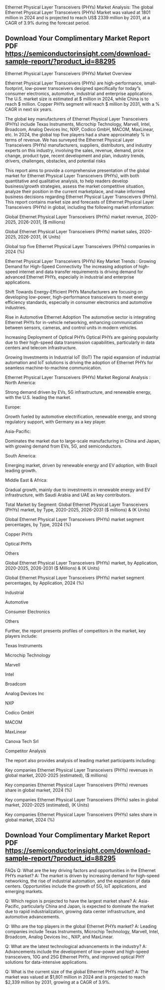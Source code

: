 Ethernet Physical Layer Transceivers (PHYs) Market Analysis:
The global Ethernet Physical Layer Transceivers (PHYs) Market was valued at 1801 million in 2024 and is projected to reach US$ 2339 million by 2031, at a CAGR of 3.9% during the forecast period.


## Download Your Complimentary Market  Report PDF https://semiconductorinsight.com/download-sample-report/?product_id=88295 


Ethernet Physical Layer Transceivers (PHYs) Market Overview

Ethernet Physical Layer Transceivers (PHYs) are high-performance, small-footprint, low-power transceivers designed specifically for today”s consumer electronics, automotive, industrial and enterprise applications.
The U.S. market size is estimated at $ million in 2024, while China is to reach $ million.
Copper PHYs segment will reach $ million by 2031, with a % CAGR in next six years.

The global key manufacturers of Ethernet Physical Layer Transceivers (PHYs) include Texas Instruments, Microchip Technology, Marvell, Intel, Broadcom, Analog Devices Inc, NXP, Codico GmbH, MACOM, MaxLinear, etc. In 2024, the global top five players had a share approximately % in terms of revenue.
We has surveyed the Ethernet Physical Layer Transceivers (PHYs) manufacturers, suppliers, distributors, and industry experts on this industry, involving the sales, revenue, demand, price change, product type, recent development and plan, industry trends, drivers, challenges, obstacles, and potential risks

This report aims to provide a comprehensive presentation of the global market for Ethernet Physical Layer Transceivers (PHYs), with both quantitative and qualitative analysis, to help readers develop business/growth strategies, assess the market competitive situation, analyze their position in the current marketplace, and make informed business decisions regarding Ethernet Physical Layer Transceivers (PHYs). This report contains market size and forecasts of Ethernet Physical Layer Transceivers (PHYs) in global, including the following market information:

Global Ethernet Physical Layer Transceivers (PHYs) market revenue, 2020-2025, 2026-2031, ($ millions)

Global Ethernet Physical Layer Transceivers (PHYs) market sales, 2020-2025, 2026-2031, (K Units)

Global top five Ethernet Physical Layer Transceivers (PHYs) companies in 2024 (%)

Ethernet Physical Layer Transceivers (PHYs) Key Market Trends  :
Growing Demand for High-Speed Connectivity
The increasing adoption of high-speed internet and data transfer requirements is driving demand for advanced Ethernet PHYs, especially in industrial and enterprise applications.

Shift Towards Energy-Efficient PHYs
Manufacturers are focusing on developing low-power, high-performance transceivers to meet energy efficiency standards, especially in consumer electronics and automotive industries.

Rise in Automotive Ethernet Adoption
The automotive sector is integrating Ethernet PHYs for in-vehicle networking, enhancing communication between sensors, cameras, and control units in modern vehicles.

Increasing Deployment of Optical PHYs
Optical PHYs are gaining popularity due to their high-speed data transmission capabilities, particularly in data centers and telecom infrastructure.

Growing Investments in Industrial IoT (IIoT)
The rapid expansion of industrial automation and IoT solutions is driving the adoption of Ethernet PHYs for seamless machine-to-machine communication.

Ethernet Physical Layer Transceivers (PHYs) Market Regional Analysis :
North America:

Strong demand driven by EVs, 5G infrastructure, and renewable energy, with the U.S. leading the market.

Europe:

Growth fueled by automotive electrification, renewable energy, and strong regulatory support, with Germany as a key player.

Asia-Pacific:

Dominates the market due to large-scale manufacturing in China and Japan, with growing demand from EVs, 5G, and semiconductors.

South America:

Emerging market, driven by renewable energy and EV adoption, with Brazil leading growth.

Middle East & Africa:

Gradual growth, mainly due to investments in renewable energy and EV infrastructure, with Saudi Arabia and UAE as key contributors.

Total Market by Segment:
Global Ethernet Physical Layer Transceivers (PHYs) market, by Type, 2020-2025, 2026-2031 ($ millions) & (K Units)

Global Ethernet Physical Layer Transceivers (PHYs) market segment percentages, by Type, 2024 (%)

Copper PHYs

Optical PHYs

Others

Global Ethernet Physical Layer Transceivers (PHYs) market, by Application, 2020-2025, 2026-2031 ($ Millions) & (K Units)

Global Ethernet Physical Layer Transceivers (PHYs) market segment percentages, by Application, 2024 (%)

Industrial

Automotive

Consumer Electronics

Others

Further, the report presents profiles of competitors in the market, key players include:

Texas Instruments

Microchip Technology

Marvell

Intel

Broadcom

Analog Devices Inc

NXP

Codico GmbH

MACOM

MaxLinear

Canova Tech Srl

Competitor Analysis

The report also provides analysis of leading market participants including:

Key companies Ethernet Physical Layer Transceivers (PHYs) revenues in global market, 2020-2025 (estimated), ($ millions)

Key companies Ethernet Physical Layer Transceivers (PHYs) revenues share in global market, 2024 (%)

Key companies Ethernet Physical Layer Transceivers (PHYs) sales in global market, 2020-2025 (estimated), (K Units)

Key companies Ethernet Physical Layer Transceivers (PHYs) sales share in global market, 2024 (%)

## Download Your Complimentary Market  Report PDF https://semiconductorinsight.com/download-sample-report/?product_id=88295 

FAQs
Q: What are the key driving factors and opportunities in the Ethernet PHYs market?
A: The market is driven by increasing demand for high-speed networking, the rise of industrial automation, and the expansion of data centers. Opportunities include the growth of 5G, IoT applications, and emerging markets.

Q: Which region is projected to have the largest market share?
A: Asia-Pacific, particularly China and Japan, is expected to dominate the market due to rapid industrialization, growing data center infrastructure, and automotive advancements.

Q: Who are the top players in the global Ethernet PHYs market?
A: Leading companies include Texas Instruments, Microchip Technology, Marvell, Intel, Broadcom, Analog Devices Inc., NXP, and MaxLinear.

Q: What are the latest technological advancements in the industry?
A: Advancements include the development of low-power and high-speed transceivers, 10G and 25G Ethernet PHYs, and improved optical PHY solutions for data-intensive applications.

Q: What is the current size of the global Ethernet PHYs market?
A: The market was valued at $1,801 million in 2024 and is projected to reach $2,339 million by 2031, growing at a CAGR of 3.9%.


